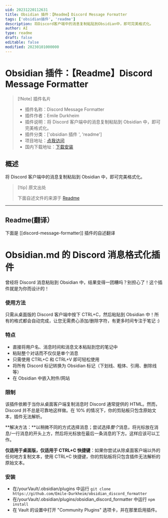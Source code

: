 ```yaml
---
uid: 20231220112631
title: Obsidian 插件：【Readme】Discord Message Formatter
tags: ['obsidian插件', 'readme']
description: 将Discord客户端中的消息复制粘贴到Obsidian中，即可完美格式化。
author: AI
type: readme
draft: false
editable: false
modified: 20230101000000
---
```


# Obsidian 插件：【Readme】Discord Message Formatter

> [!Note] 插件名片
> - 插件名称：Discord Message Formatter
> - 插件作者：Emile Durkheim
> - 插件说明：将 Discord 客户端中的消息复制粘贴到 Obsidian 中，即可完美格式化。
> - 插件分类：['obsidian 插件 ', 'readme']
> - 项目地址：[点我访问](https://github.com/Emile-Durkheim/obsidian_discord_formatter)
> - 国内下载地址：[下载安装](https://pkmer.cn/products/plugin/pluginMarket/?discord-message-formatter)

## 概述

将 Discord 客户端中的消息复制粘贴到 Obsidian 中，即可完美格式化。

> [!tip] 原文出处
>
>下面自述文件的来源于 [Readme](https://ghproxy.net/https://raw.githubusercontent.com/Emile-Durkheim/obsidian_discord_formatter/main/README.md)

---

## Readme(翻译）

下面是 [[discord-message-formatter]] 插件的自述翻译

# Obsidian.md 的 Discord 消息格式化插件

曾经将 Discord 消息粘贴到 Obsidian 中，结果变得一团糟吗？别担心了！这个插件就是为你而设计的！

### 使用方法

只需从桌面版的 Discord 客户端中按下 CTRL+C，然后粘贴到 Obsidian 中！所有的格式都会自动完成，让您无需费心添加/删除字符，有更多时间专注于笔记 :)

### 特点

- 直接将用户名、消息时间和消息文本粘贴到您的笔记中
- 粘贴整个对话而不仅仅是单个消息
- 只需使用 CTRL+C 和 CTRL+V 即可轻松使用
- 将所有 Discord 标记转换为 Obsidian 标记（下划线、粗体、引用、删除线等）
- 在 Obsidian 中嵌入附件/网站

### 限制

该插件依赖于当你从桌面客户端复制消息时 Discord 通常提供的 HTML。然而，Discord 并不总是可靠地这样做。在 10% 的情况下，你的剪贴板只包含原始文本，插件无法解析。

**解决方法：**以稍微不同的方式选择消息；尝试选择*整个*消息，将光标放在消息/一行消息的开头上方，然后将光标放在最后一条消息的下方。这样应该可以工作。

**仅适用于桌面版，仅适用于 CTRL+C 快捷键**：如果你尝试从除桌面客户端以外的任何地方复制文本，使用 CTRL+C 快捷键，你的剪贴板将只包含插件无法解析的原始文本。

### 安装

- 在/yourVault/.obsidian/plugins 中运行 `git clone https://github.com/Emile-Durkheim/obsidian_discord_formatter`
- 在/yourVault/.obsidian/plugins/obsidian_discord_formatter 中运行 `npm install`
- 在 Vault 的设置中打开 "Community Plugins" 选项卡，并在那里启用插件。



